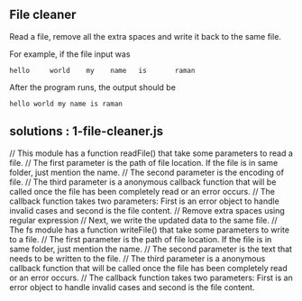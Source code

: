 ## File cleaner

Read a file, remove all the extra spaces and write it back to the same file.

For example, if the file input was

```
hello     world    my    name   is       raman
```

After the program runs, the output should be

```
hello world my name is raman
```

## solutions : 1-file-cleaner.js

// This module has a function readFile() that take some parameters to read a file.
// The first parameter is the path of file location. If the file is in same folder, just mention the name.
// The second parameter is the encoding of file.
// The third parameter is a anonymous callback function that will be called once the file has been completely read or an error occurs.
// The callback function takes two parameters: First is an error object to handle invalid cases and second is the file content.
// Remove extra spaces using regular expression
// Next, we write the updated data to the same file.
// The fs module has a function writeFile() that take some parameters to write to a file.
// The first parameter is the path of file location. If the file is in same folder, just mention the name.
// The second parameter is the text that needs to be written to the file.
// The third parameter is a anonymous callback function that will be called once the file has been completely read or an error occurs.
// The callback function takes two parameters: First is an error object to handle invalid cases and second is the file content.
